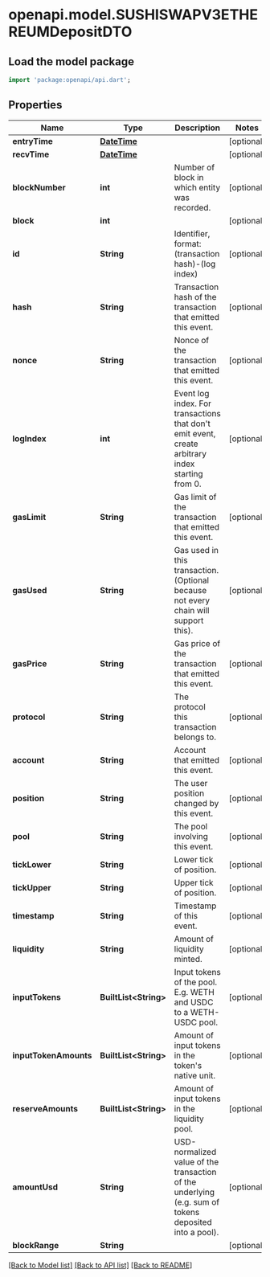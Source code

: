 # openapi.model.SUSHISWAPV3ETHEREUMDepositDTO

## Load the model package
```dart
import 'package:openapi/api.dart';
```

## Properties
Name | Type | Description | Notes
------------ | ------------- | ------------- | -------------
**entryTime** | [**DateTime**](DateTime.md) |  | [optional] 
**recvTime** | [**DateTime**](DateTime.md) |  | [optional] 
**blockNumber** | **int** | Number of block in which entity was recorded. | [optional] 
**block** | **int** |  | [optional] 
**id** | **String** | Identifier, format: (transaction hash)-(log index) | [optional] 
**hash** | **String** | Transaction hash of the transaction that emitted this event. | [optional] 
**nonce** | **String** | Nonce of the transaction that emitted this event. | [optional] 
**logIndex** | **int** | Event log index. For transactions that don't emit event, create arbitrary index starting from 0. | [optional] 
**gasLimit** | **String** | Gas limit of the transaction that emitted this event. | [optional] 
**gasUsed** | **String** | Gas used in this transaction. (Optional because not every chain will support this). | [optional] 
**gasPrice** | **String** | Gas price of the transaction that emitted this event. | [optional] 
**protocol** | **String** | The protocol this transaction belongs to. | [optional] 
**account** | **String** | Account that emitted this event. | [optional] 
**position** | **String** | The user position changed by this event. | [optional] 
**pool** | **String** | The pool involving this event. | [optional] 
**tickLower** | **String** | Lower tick of position. | [optional] 
**tickUpper** | **String** | Upper tick of position. | [optional] 
**timestamp** | **String** | Timestamp of this event. | [optional] 
**liquidity** | **String** | Amount of liquidity minted. | [optional] 
**inputTokens** | **BuiltList&lt;String&gt;** | Input tokens of the pool. E.g. WETH and USDC to a WETH-USDC pool. | [optional] 
**inputTokenAmounts** | **BuiltList&lt;String&gt;** | Amount of input tokens in the token's native unit. | [optional] 
**reserveAmounts** | **BuiltList&lt;String&gt;** | Amount of input tokens in the liquidity pool. | [optional] 
**amountUsd** | **String** | USD-normalized value of the transaction of the underlying (e.g. sum of tokens deposited into a pool). | [optional] 
**blockRange** | **String** |  | [optional] 

[[Back to Model list]](../README.md#documentation-for-models) [[Back to API list]](../README.md#documentation-for-api-endpoints) [[Back to README]](../README.md)


